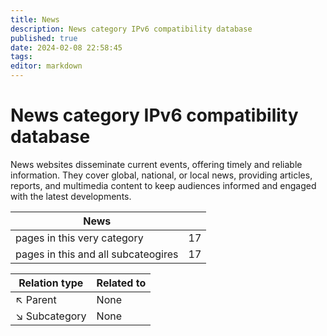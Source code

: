 ```yaml
---
title: News
description: News category IPv6 compatibility database
published: true
date: 2024-02-08 22:58:45 
tags:
editor: markdown
---
```


# News category IPv6 compatibility database


News websites disseminate current events, offering timely and reliable information. They cover global, national, or local news, providing articles, reports, and multimedia content to keep audiences informed and engaged with the latest developments.


| News   |   |
| - | - |
| pages in this very category | 17 |
| pages in this and all subcateogires | 17 |

| Relation type | Related to |
| - | - |
| :arrow_upper_left: Parent | None |
| :arrow_lower_right: Subcategory | None |